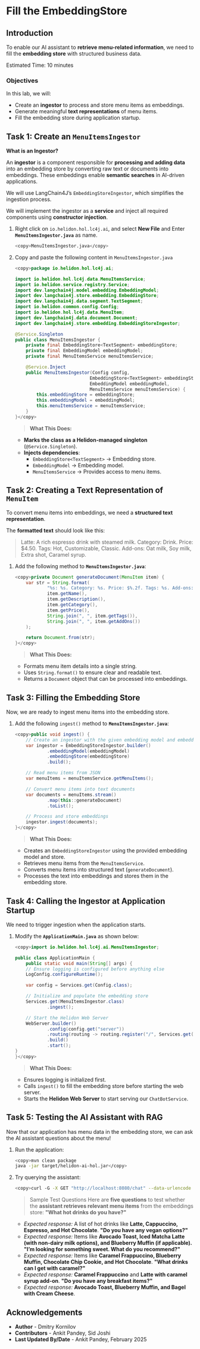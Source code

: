 #  Fill the EmbeddingStore

## Introduction

To enable our AI assistant to **retrieve menu-related information**, we need to fill the **embedding store** with structured business data.

Estimated Time: 10 minutes

### Objectives

In this lab, we will:  

* Create an **ingestor** to process and store menu items as embeddings.  
* Generate meaningful **text representations** of menu items.  
* Fill the embedding store during application startup.


## Task 1: Create an `MenuItemsIngestor`

**What is an Ingestor?**

An **ingestor** is a component responsible for **processing and adding data** into an embedding store by converting raw text or documents into embeddings. These embeddings enable **semantic searches** in AI-driven applications.

We will use LangChain4J’s `EmbeddingStoreIngestor`, which simplifies the ingestion process.

We will implement the ingestor as a **service** and inject all required components using **constructor injection**.

1. Right click on `io.helidon.hol.lc4j.ai`, and select **New File** and Enter **`MenuItemsIngestor.java`** as name.
    ```bash
    <copy>MenuItemsIngestor.java</copy>
    ```
2. Copy and paste the following content in `MenuItemsIngestor.java`
    ```java
    <copy>package io.helidon.hol.lc4j.ai;

    import io.helidon.hol.lc4j.data.MenuItemsService;
    import io.helidon.service.registry.Service;
    import dev.langchain4j.model.embedding.EmbeddingModel;
    import dev.langchain4j.store.embedding.EmbeddingStore;
    import dev.langchain4j.data.segment.TextSegment;
    import io.helidon.common.config.Config;
    import io.helidon.hol.lc4j.data.MenuItem;
    import dev.langchain4j.data.document.Document;
    import dev.langchain4j.store.embedding.EmbeddingStoreIngestor;

    @Service.Singleton
    public class MenuItemsIngestor {
        private final EmbeddingStore<TextSegment> embeddingStore;
        private final EmbeddingModel embeddingModel;
        private final MenuItemsService menuItemsService;

        @Service.Inject
        public MenuItemsIngestor(Config config,
                                EmbeddingStore<TextSegment> embeddingStore,
                                EmbeddingModel embeddingModel,
                                MenuItemsService menuItemsService) {
            this.embeddingStore = embeddingStore;
            this.embeddingModel = embeddingModel;
            this.menuItemsService = menuItemsService;
        }
    }</copy>
    ```

    > **What This Does:**
    - **Marks the class as a Helidon-managed singleton** (`@Service.Singleton`).
    - **Injects dependencies**:
        - `EmbeddingStore<TextSegment>` → Embedding store.
        - `EmbeddingModel` → Embedding model.
        - `MenuItemsService` → Provides access to menu items.


## Task 2: Creating a Text Representation of `MenuItem`

To convert menu items into embeddings, we need a **structured text representation**.

The **formatted text** should look like this:

> Latte: A rich espresso drink with steamed milk. Category: Drink. Price: $4.50. Tags: Hot, Customizable, Classic. Add-ons: Oat milk, Soy milk, Extra shot, Caramel syrup.

1. Add the following method to **`MenuItemsIngestor.java`**:
    ```java
    <copy>private Document generateDocument(MenuItem item) {
        var str = String.format(
                "%s: %s. Category: %s. Price: $%.2f. Tags: %s. Add-ons: %s.",
                item.getName(),
                item.getDescription(),
                item.getCategory(),
                item.getPrice(),
                String.join(", ", item.getTags()),
                String.join(", ", item.getAddOns())
        );

        return Document.from(str);
    }</copy>
    ```

    > **What This Does:**
    - Formats menu item details into a single string.
    - Uses `String.format()` to ensure clear and readable text.
    - Returns a `Document` object that can be processed into embeddings.

## Task 3: Filling the Embedding Store

Now, we are ready to ingest menu items into the embedding store.

1. Add the following `ingest()` method to **`MenuItemsIngestor.java`**:
    ```java
    <copy>public void ingest() {
        // Create an ingestor with the given embedding model and embedding store
        var ingestor = EmbeddingStoreIngestor.builder()
                .embeddingModel(embeddingModel)
                .embeddingStore(embeddingStore)
                .build();

        // Read menu items from JSON
        var menuItems = menuItemsService.getMenuItems();

        // Convert menu items into text documents
        var documents = menuItems.stream()
                .map(this::generateDocument)
                .toList();

        // Process and store embeddings
        ingestor.ingest(documents);
    }</copy>
    ```

    > **What This Does:**
    - Creates an `EmbeddingStoreIngestor` using the provided embedding model and store.
    - Retrieves menu items from the `MenuItemsService`.
    - Converts menu items into structured text (`generateDocument`).
    - Processes the text into embeddings and stores them in the embedding store.

## Task 4: Calling the Ingestor at Application Startup

We need to trigger ingestion when the application starts.

1. Modify the **`ApplicationMain.java`** as shown below:
    ```java
    <copy>import io.helidon.hol.lc4j.ai.MenuItemsIngestor;

    public class ApplicationMain {
        public static void main(String[] args) {
        // Ensure logging is configured before anything else
        LogConfig.configureRuntime();

        var config = Services.get(Config.class);

        // Initialize and populate the embedding store
        Services.get(MenuItemsIngestor.class)
                .ingest();

        // Start the Helidon Web Server
        WebServer.builder()
                .config(config.get("server"))
                .routing(routing -> routing.register("/", Services.get(ChatBotService.class)))
                .build()
                .start();
    }
    }</copy>
    ```

    > **What This Does:**
    - Ensures logging is initialized first.
    - Calls `ingest()` to fill the embedding store before starting the web server.
    - Starts the **Helidon Web Server** to start serving our `ChatBotService`.

## Task 5: Testing the AI Assistant with RAG

Now that our application has menu data in the embedding store, we can ask the AI assistant questions about the menu!

1. Run the application:
    ```bash
    <copy>mvn clean package
    java -jar target/helidon-ai-hol.jar</copy>
    ```

2. Try querying the assistant:
    ```bash
    <copy>curl -G -X GET "http://localhost:8080/chat" --data-urlencode "question=What drinks do you have?"</copy>
    ```

    > Sample Test Questions
    Here are **five questions** to test whether the **assistant retrieves relevant menu items** from the embeddings store:
    **"What hot drinks do you have?"**
    - *Expected response:* A list of hot drinks like **Latte, Cappuccino, Espresso, and Hot Chocolate**.
    **"Do you have any vegan options?"**
    - *Expected response:* Items like **Avocado Toast, Iced Matcha Latte (with non-dairy milk options), and Blueberry Muffin (if applicable).**
    **"I’m looking for something sweet. What do you recommend?"**
    - *Expected response:* Items like **Caramel Frappuccino, Blueberry Muffin, Chocolate Chip Cookie, and Hot Chocolate**.
    **"What drinks can I get with caramel?"**
    - *Expected response:* **Caramel Frappuccino** and **Latte with caramel syrup add-on**.
    **"Do you have any breakfast items?"**
    - *Expected response:* **Avocado Toast, Blueberry Muffin, and Bagel with Cream Cheese**.


## Acknowledgements

* **Author** - Dmitry Kornilov
* **Contributors** - Ankit Pandey, Sid Joshi
* **Last Updated By/Date** - Ankit Pandey, February 2025